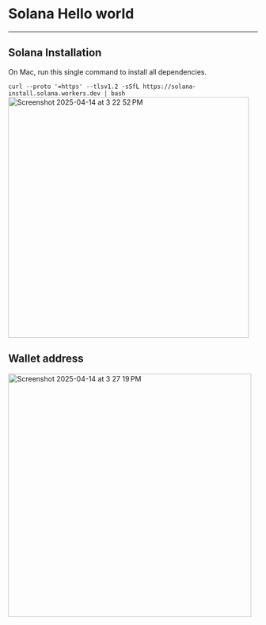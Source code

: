 # Solana Hello world

---

## Solana Installation

On Mac, run this single command to install all dependencies.

```curl --proto '=https' --tlsv1.2 -sSfL https://solana-install.solana.workers.dev | bash```
<img width="486" alt="Screenshot 2025-04-14 at 3 22 52 PM" src="https://github.com/user-attachments/assets/f3b15357-6bbc-48ff-b089-15c23129d980" />

## Wallet address

<img width="491" alt="Screenshot 2025-04-14 at 3 27 19 PM" src="https://github.com/user-attachments/assets/25335fa5-4c69-4aff-85cd-e2daeffdbaab" />
